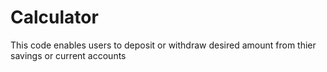 # Calculator
This code enables users to deposit or withdraw desired amount from thier savings or current accounts
